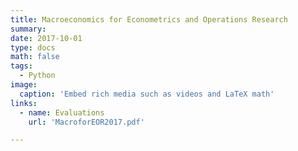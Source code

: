 ```yaml
---
title: Macroeconomics for Econometrics and Operations Research
summary: 
date: 2017-10-01
type: docs
math: false
tags:
  - Python
image:
  caption: 'Embed rich media such as videos and LaTeX math'
links:
  - name: Evaluations
    url: 'MacroforEOR2017.pdf'

---
```



